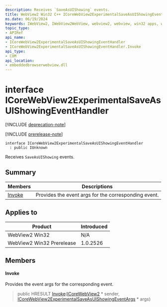 ```yaml
---
description: Receives `SaveAsUIShowing` events.
title: WebView2 Win32 C++ ICoreWebView2ExperimentalSaveAsUIShowingEventHandler
ms.date: 06/19/2024
keywords: IWebView2, IWebView2WebView, webview2, webview, win32 apps, win32, edge, ICoreWebView2, ICoreWebView2Controller, browser control, edge html, ICoreWebView2ExperimentalSaveAsUIShowingEventHandler
topic_type: 
- APIRef
api_name:
- ICoreWebView2ExperimentalSaveAsUIShowingEventHandler
- ICoreWebView2ExperimentalSaveAsUIShowingEventHandler.Invoke
api_type:
- COM
api_location:
- embeddedbrowserwebview.dll
---
```


# interface ICoreWebView2ExperimentalSaveAsUIShowingEventHandler

[!INCLUDE [deprecation-note](../includes/deprecation-note.md)]

[!INCLUDE [prerelease-note](../includes/prerelease-note.md)]

```
interface ICoreWebView2ExperimentalSaveAsUIShowingEventHandler
  : public IUnknown
```

Receives `SaveAsUIShowing` events.

## Summary

 Members                        | Descriptions
--------------------------------|---------------------------------------------
[Invoke](#invoke) | Provides the event args for the corresponding event.

## Applies to

Product                         | Introduced
--------------------------------|---------------------------------------------
WebView2 Win32            |    N/A
WebView2 Win32 Prerelease |    1.0.2526

## Members

#### Invoke

Provides the event args for the corresponding event.

> public HRESULT [Invoke](#invoke)([ICoreWebView2](icorewebview2.md#icorewebview2) * sender, [ICoreWebView2ExperimentalSaveAsUIShowingEventArgs](icorewebview2experimentalsaveasuishowingeventargs.md#icorewebview2experimentalsaveasuishowingeventargs) * args)

